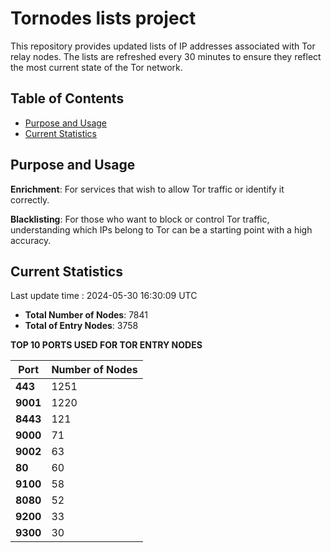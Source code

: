 # Tornodes lists project

This repository provides updated lists of IP addresses associated with Tor relay nodes. The lists are refreshed every 30 minutes to ensure they reflect the most current state of the Tor network.

## Table of Contents

- [Purpose and Usage](#purpose-and-usage)
- [Current Statistics](#current-statistics)


## Purpose and Usage

**Enrichment**: For services that wish to allow Tor traffic or identify it correctly.

**Blacklisting**: For those who want to block or control Tor traffic, understanding which IPs belong to Tor can be a starting point with a high accuracy.

## Current Statistics

Last update time : 2024-05-30 16:30:09 UTC

- **Total Number of Nodes**: 7841
- **Total of Entry Nodes**: 3758

**TOP 10 PORTS USED FOR TOR ENTRY NODES**

| **Port** | **Number of Nodes** |
|------|-----------------|
| **443**   | 1251  |
| **9001**   | 1220  |
| **8443**   | 121  |
| **9000**   | 71  |
| **9002**   | 63  |
| **80**   | 60  |
| **9100**   | 58  |
| **8080**   | 52  |
| **9200**   | 33  |
| **9300**   | 30  |

